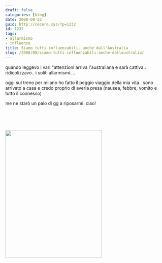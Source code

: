 ```yaml
---
draft: false
categories: [blog]
date: 2008-09-22
guid: http://cecere.xyz/?p=1232
id: 1232
tags:
- allarmismo
- influenza
title: Siamo tutti influenzabili. anche dall'Australia
slug: /2008/09/siamo-tutti-influenzabili-anche-dallaustralia/
---
```


quando leggevo i vari "attenzioni arriva l'australiana e sarà cattiva.. ridicolizzavo.. i soliti allarmismi….

oggi sul treno per milano ho fatto il peggio viaggio della mia vita.. sono arrivato a casa e credo proprio di averla presa (nausea, febbre, vomito e tutto il connesso)

me ne starò un paio di gg a riposarmi. ciao!

 

 

[<img class="aligncenter size-full wp-image-1231" title="14222-influenza-s" src="http://cecere.xyz/wp-content/uploads/sites/3/2008/09/14222-influenza-s.jpg" alt="" width="303" height="400" srcset="http://cecere.xyz/wp-content/uploads/sites/3/2008/09/14222-influenza-s.jpg 303w, http://cecere.xyz/wp-content/uploads/sites/3/2008/09/14222-influenza-s-227x300.jpg 227w" sizes="(max-width: 303px) 100vw, 303px" />](http://cecere.xyz/wp-content/uploads/sites/3/2008/09/14222-influenza-s.jpg)